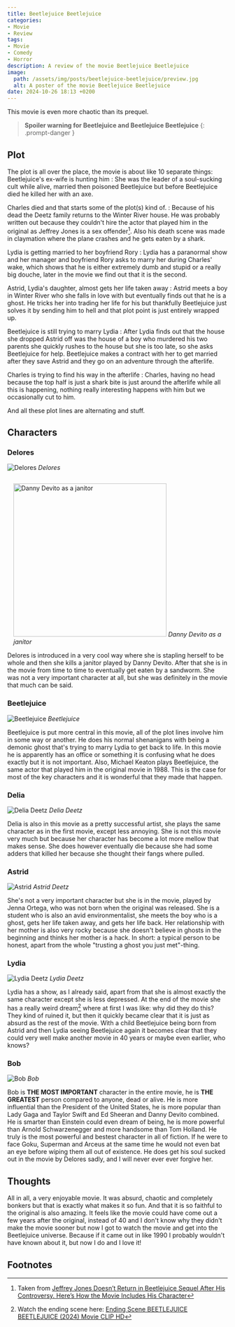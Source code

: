 ```yaml
---
title: Beetlejuice Beetlejuice
categories:
- Movie
- Review
tags:
- Movie
- Comedy
- Horror
description: A review of the movie Beetlejuice Beetlejuice
image:
  path: /assets/img/posts/beetlejuice-beetlejuice/preview.jpg
  alt: A poster of the movie Beetlejuice Beetlejuice
date: 2024-10-26 18:13 +0200
---
```

This movie is even more chaotic than its prequel.

> **Spoiler warning for Beetlejuice and Beetlejuice Beetlejuice**
{: .prompt-danger }

## Plot

The plot is all over the place, the movie is about like 10 separate things:
Beetlejuice's ex-wife is hunting him
: She was the leader of a soul-sucking cult while alive, married then poisoned Beetlejuice but before Beetlejuice died he killed her with an axe.

Charles died and that starts some of the plot(s) kind of.
: Because of his dead the Deetz family returns to the Winter River house. He was probably written out because they couldn't hire the actor that played him in the original as Jeffrey Jones is a sex offender[^charles-dead]. Also his death scene was made in claymation where the plane crashes and he gets eaten by a shark.

Lydia is getting married to her boyfriend Rory
: Lydia has a paranormal show and her manager and boyfriend Rory asks to marry her during Charles' wake, which shows that he is either extremely dumb and stupid or a really big douche, later in the movie we find out that it is the second.

Astrid, Lydia's daughter, almost gets her life taken away
: Astrid meets a boy in Winter River who she falls in love with but eventually finds out that he is a ghost. He tricks her into trading her life for his but thankfully Beetlejuice just solves it by sending him to hell and that plot point is just entirely wrapped up.

Beetlejuice is still trying to marry Lydia
: After Lydia finds out that the house she dropped Astrid off was the house of a boy who murdered his two parents she quickly rushes to the house but she is too late, so she asks Beetlejuice for help. Beetlejuice makes a contract with her to get married after they save Astrid and they go on an adventure through the afterlife.

Charles is trying to find his way in the afterlife
: Charles, having no head because the top half is just a shark bite is just around the afterlife while all this is happening, nothing really interesting happens with him but we occasionally cut to him.

And all these plot lines are alternating and stuff.

## Characters

### Delores

![Delores](/assets/img/posts/beetlejuice-beetlejuice/delores.jpg)
_Delores_

<div style="float: right; padding:1em">
  <img style="width: 350px" src="/assets/img/posts/beetlejuice-beetlejuice/janitor.jpg" alt="Danny Devito as a janitor"/>
  <em>Danny Devito as a janitor</em>
</div>

Delores is introduced in a very cool way where she is stapling herself to be whole and then she kills a janitor played by Danny Devito. After that she is in the movie from time to time to eventually get eaten by a sandworm. She was not a very important character at all, but she was definitely in the movie that much can be said.

### Beetlejuice

![Beetlejuice](/assets/img/posts/beetlejuice-beetlejuice/beetlejuice.jpg)
_Beetlejuice_

Beetlejuice is put more central in this movie, all of the plot lines involve him in some way or another. He does his normal shenanigans with being a demonic ghost that's trying to marry Lydia to get back to life. In this movie he is apparently has an office or something it is confusing what he does exactly but it is not important.
Also, Michael Keaton plays Beetlejuice, the same actor that played him in the original movie in 1988. This is the case for most of the key characters and it is wonderful that they made that happen.

### Delia

![Delia Deetz](/assets/img/posts/beetlejuice-beetlejuice/delia.jpg)
_Delia Deetz_

Delia is also in this movie as a pretty successful artist, she plays the same character as in the first movie, except less annoying. She is not this movie very much but because her character has become a lot more mellow that makes sense. She does however eventually die because she had some adders that killed her because she thought their fangs where pulled.

### Astrid

![Astrid](/assets/img/posts/beetlejuice-beetlejuice/astrid.jpg)
_Astrid Deetz_

She's not a very important character but she is in the movie, played by Jenna Ortega, who was not born when the original was released. She is a student who is also an avid environmentalist, she meets the boy who is a ghost, gets her life taken away, and gets her life back. Her relationship with her mother is also very rocky because she doesn't believe in ghosts in the beginning and thinks her mother is a hack. In short: a typical person to be honest, apart from the whole "trusting a ghost you just met"-thing.

### Lydia

![Lydia Deetz](/assets/img/posts/beetlejuice-beetlejuice/lydia.jpg)
_Lydia Deetz_

Lydia has a show, as I already said, apart from that she is almost exactly the same character except she is less depressed. At the end of the movie she has a really weird dream[^lydia-dream] where at first I was like: why did they do this? They kind of ruined it, but then it quickly became clear that it is just as absurd as the rest of the movie. With a child Beetlejuice being born from Astrid and then Lydia seeing Beetlejuice again it becomes clear that they could very well make another movie in 40 years or maybe even earlier, who knows?

### Bob

![Bob](/assets/img/posts/beetlejuice-beetlejuice/bob.jpg)
_Bob_

Bob is **THE MOST IMPORTANT** character in the entire movie, he is **THE GREATEST** person compared to anyone, dead or alive. He is more influential than the President of the United States, he is more popular than Lady Gaga and Taylor Swift and Ed Sheeran and Danny Devito combined. He is smarter than Einstein could even dream of being, he is more powerful than Arnold Schwarzenegger and more handsome than Tom Holland. He truly is the most powerful and bestest character in all of fiction. If he were to face Goku, Superman and Arceus at the same time he would not even bat an eye before wiping them all out of existence. He does get his soul sucked out in the movie by Delores sadly, and I will never ever ever forgive her.

## Thoughts

All in all, a very enjoyable movie. It was absurd, chaotic and completely bonkers but that is exactly what makes it so fun. And that it is so faithful to the original is also amazing. It feels like the movie could have come out a few years after the original, instead of 40 and I don't know why they didn't make the movie sooner but now I got to watch the movie and get into the Beetlejuice universe. Because if it came out in like 1990 I probably wouldn't have known about it, but now I do and I love it!

## Footnotes

[^charles-dead]: Taken from [Jeffrey Jones Doesn’t Return in Beetlejuice Sequel After His Controversy. Here’s How the Movie Includes His Character](https://people.com/beetlejuice-jeffrey-jones-charles-deetz-not-in-sequel-8707300)
[^lydia-dream]: Watch the ending scene here: [Ending Scene BEETLEJUICE BEETLEJUICE (2024) Movie CLIP HD](https://youtu.be/iKpVaaAQEUY?t=134)
